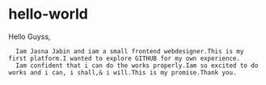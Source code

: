 # hello-world


Hello Guyss,


      Iam Jasna Jabin and iam a small frontend webdesigner.This is my first platform.I wanted to explore GITHUB for my own experience.
      Iam confident that i can do the works properly.Iam so excited to do works and i can, i shall,& i will.This is my promise.Thank you.
